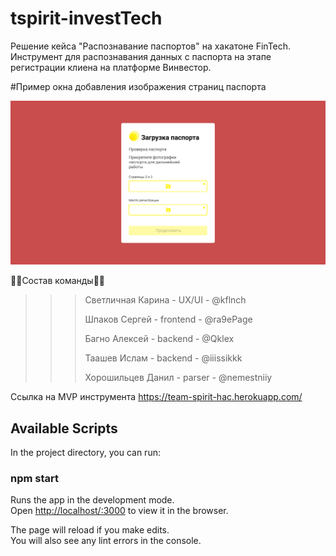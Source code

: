 # tspirit-investTech

Решение кейса "Распознавание паспортов" на хакатоне FinTech. Инструмент для распознавания данных с паспорта на этапе регистрации клиена на платформе Винвестор. 

#Пример окна добавления изображения страниц паспорта

![image](https://github.com/Ra9e/tspirit-investTech/blob/master/static/img/%D0%A0%D0%B5%D0%B3%D0%B8%D1%81%D1%82%D1%80%D0%B0%D1%86%D0%B8%D1%8F%201.png)

👤👤Состав команды👤👤
>>>Светличная Карина - UX/UI - @kflnch
>>>
>>>Шпаков Сергей - frontend - @ra9ePage
>>>
>>>Багно Алексей - backend - @Qklex
>>>
>>>Таашев Ислам - backend - @iiissikkk
>>>
>>>Хорошильцев Данил - parser - @nemestniiy
>>>

Ссылка на MVP инструмента https://team-spirit-hac.herokuapp.com/

## Available Scripts

In the project directory, you can run:

### npm start

Runs the app in the development mode.\
Open [http://localhost/:3000](http//localhost:3000) to view it in the browser.

The page will reload if you make edits.\
You will also see any lint errors in the console.
